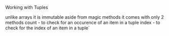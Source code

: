 Working with Tuples

unlike arrays it is immutable
aside from magic methods it comes with only 2 methods
count - to check for an occurence of an item in a tuple
index - to check for the index of an item in a tuple`
